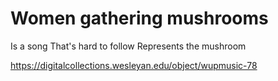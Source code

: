 # Women gathering mushrooms 

Is a song
That's hard to follow
Represents the mushroom

https://digitalcollections.wesleyan.edu/object/wupmusic-78